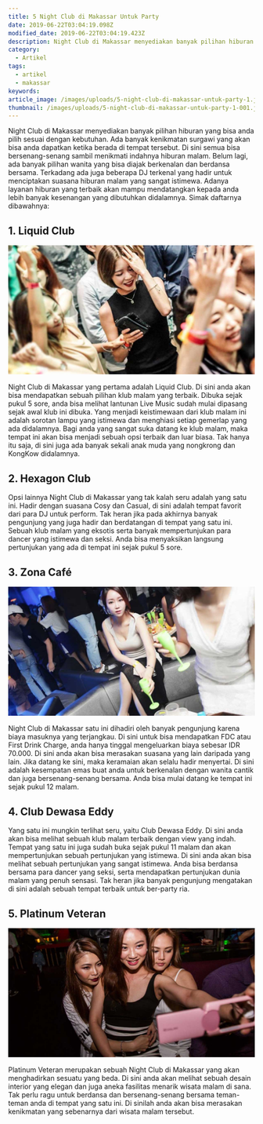 ```yaml
---
title: 5 Night Club di Makassar Untuk Party
date: 2019-06-22T03:04:19.098Z
modified_date: 2019-06-22T03:04:19.423Z
description: Night Club di Makassar menyediakan banyak pilihan hiburan yang bisa anda pilih sesuai dengan kebutuhan. 
category:
  - Artikel
tags:
  - artikel
  - makassar
keywords:
article_image: /images/uploads/5-night-club-di-makassar-untuk-party-1.jpg
thumbnail: /images/uploads/5-night-club-di-makassar-untuk-party-1-001.jpg
---
```

Night Club di Makassar menyediakan banyak pilihan hiburan yang bisa anda pilih sesuai dengan kebutuhan. Ada banyak kenikmatan surgawi yang akan bisa anda dapatkan ketika berada di tempat tersebut. Di sini semua bisa bersenang-senang sambil menikmati indahnya hiburan malam. Belum lagi, ada banyak pilihan wanita yang bisa diajak berkenalan dan berdansa bersama. Terkadang ada juga beberapa DJ terkenal yang hadir untuk menciptakan suasana hiburan malam yang sangat istimewa. Adanya layanan hiburan yang terbaik akan mampu mendatangkan kepada anda lebih banyak kesenangan yang dibutuhkan didalamnya. Simak daftarnya dibawahnya:



## 1. Liquid Club

![5 Night Club di Makassar Untuk Party](/images/uploads/5-night-club-di-makassar-untuk-party-3.jpg)

Night Club di Makassar yang pertama adalah Liquid Club. Di sini anda akan bisa mendapatkan sebuah pilihan klub malam yang terbaik. Dibuka sejak pukul 5 sore, anda bisa melihat lantunan Live Music sudah mulai dipasang sejak awal klub ini dibuka. Yang menjadi keistimewaan dari klub malam ini adalah sorotan lampu yang istimewa dan menghiasi setiap gemerlap yang ada didalamnya. Bagi anda yang sangat suka datang ke klub malam, maka tempat ini akan bisa menjadi sebuah opsi terbaik dan luar biasa. Tak hanya itu saja, di sini juga ada banyak sekali anak muda yang nongkrong dan KongKow didalamnya.



## 2. Hexagon Club

Opsi lainnya Night Club di Makassar yang tak kalah seru adalah yang satu ini. Hadir dengan suasana Cosy dan Casual, di sini adalah tempat favorit dari para DJ untuk perform. Tak heran jika pada akhirnya banyak pengunjung yang juga hadir dan berdatangan di tempat yang satu ini. Sebuah klub malam yang eksotis serta banyak mempertunjukan para dancer yang istimewa dan seksi. Anda bisa menyaksikan langsung pertunjukan yang ada di tempat ini sejak pukul 5 sore.



## 3. Zona Café

![5 Night Club di Makassar Untuk Party](/images/uploads/5-night-club-di-makassar-untuk-party-2.jpg)

Night Club di Makassar satu ini dihadiri oleh banyak pengunjung karena biaya masuknya yang terjangkau. Di sini untuk bisa mendapatkan FDC atau First Drink Charge, anda hanya tinggal mengeluarkan biaya sebesar IDR 70.000. Di sini anda akan bisa merasakan suasana yang lain daripada yang lain. Jika datang ke sini, maka keramaian akan selalu hadir menyertai. Di sini adalah kesempatan emas buat anda untuk berkenalan dengan wanita cantik dan juga bersenang-senang bersama. Anda bisa mulai datang ke tempat ini sejak pukul 12 malam.



## 4. Club Dewasa Eddy

Yang satu ini mungkin terlihat seru, yaitu Club Dewasa Eddy. Di sini anda akan bisa melihat sebuah klub malam terbaik dengan view yang indah. Tempat yang satu ini juga sudah buka sejak pukul 11 malam dan akan mempertunjukan sebuah pertunjukan yang istimewa. Di sini anda akan bisa melihat sebuah pertunjukan yang sangat istimewa. Anda bisa berdansa bersama para dancer yang seksi, serta mendapatkan pertunjukan dunia malam yang penuh sensasi. Tak heran jika banyak pengunjung mengatakan di sini adalah sebuah tempat terbaik untuk ber-party ria.



## 5.  Platinum Veteran

![5 Night Club di Makassar Untuk Party](/images/uploads/5-night-club-di-makassar-untuk-party-1.jpg)

Platinum Veteran merupakan sebuah Night Club di Makassar yang akan menghadirkan sesuatu yang beda. Di sini anda akan melihat sebuah desain interior yang elegan dan juga aneka fasilitas menarik wisata malam di sana. Tak perlu ragu untuk berdansa dan bersenang-senang bersama teman-teman anda di tempat yang satu ini. Di sinilah anda akan bisa merasakan kenikmatan yang sebenarnya dari wisata malam tersebut.
